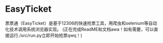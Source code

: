 # EasyTicket
票票通（EasyTicket）是基于12306的快速抢票工具，用爬虫和selenium等自动化技术调用系统浏览器实现。
(正在完成ReadME和文档awa！如有需要，可以直接运行./src/run.py立即开始抢票qwq！)
